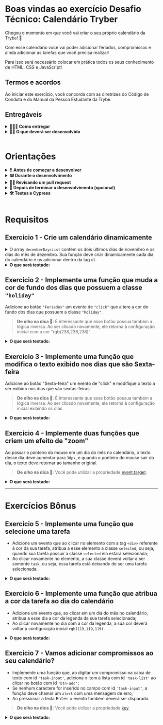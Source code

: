 # Boas vindas ao exercício Desafio Técnico: Calendário Tryber

Chegou o momento em que você vai criar o seu próprio calendário da Trybe! 🚀

Com esse calendário você vai poder adicionar feriados, compromissos e ainda adicionar as tarefas que você precisa realizar!

Para isso será necessário colocar em prática todos os seus conhecimento de HTML, CSS e JavaScript!

## Termos e acordos

Ao iniciar este exercício, você concorda com as diretrizes do Código de Conduta e do Manual da Pessoa Estudante da Trybe.

## Entregáveis

<details>
  <summary><strong>🤷🏽‍♀️ Como entregar</strong></summary><br />

  Para entregar o seu exercício você deverá criar um *Pull Request* neste repositório.

  Lembre-se que você pode consultar nosso conteúdo sobre [Git & GitHub](https://app.betrybe.com/course/4d67f5b4-34a6-489f-a205-b6c7dc50fc16/) e nosso [Blog - Git & GitHub](https://blog.betrybe.com/tecnologia/git-e-github/) sempre que precisar!
</details>

<details>
  <summary><strong>👨‍💻 O que deverá ser desenvolvido</strong></summary><br />
<br />

Desafio Técnico: Calendário Tryber

Você irá desenvolver um calendário semelhante ao da imagem abaixo.

![Resultado esperado](images/resultado.gif)

O projeto já possui os arquivos `.html`, `.css` inicias. Fique à vontade para soltar a criatividade e alterar o arquivo `.css` como desejar!

O objetivo deste desafio é colocar em prática o que você aprendeu sobre DOM, seletores, manipulação de elementos HTML e Eventos em JavaScript. Por isso, você deve fazer os exercícios utilizando apenas código JavaScript, o qual deve ser inserido no arquivo `scripts.js`. Não altere o conteúdo do arquivo `index.html`.

</details>

<br />

# Orientações
  
<details>
<summary><strong>‼ Antes de começar a desenvolver</strong></summary><br />

1. Clone o repositório

- Use o comando: `git clone git@github.com:tryber/sd-031-a-exercise-tryber-calendar.git`
- Entre na pasta do repositório que você acabou de clonar:
  - `cd sd-031-a-exercise-tryber-calendar`

2. Instale as dependências e inicialize o projeto

- Instale as dependências:
  - `npm install`

3. Crie uma branch a partir da branch `main`

- Verifique que você está na branch `main`
  - Exemplo: `git branch`
- Se você não estiver, mude para a branch `main`
  - Exemplo: `git checkout main`
- Agora crie uma branch à qual você vai submeter os `commits` do seu projeto:
  - Você deve criar uma branch no seguinte formato: `nome-sobrenome-nome-do-projeto`;
  - Exemplo: `git checkout -b maria-soares-exercise-dom-manipulation`

4. Crie na raiz do projeto os arquivos que você precisará desenvolver:

- Verifique que você está na raiz do projeto:
  - Exemplo: `pwd` -> o retorno vai ser algo tipo _/Users/maria/code/**sd-031-a-exercise-tryber-calendar**_
- Crie os arquivos index.html e style.css:
  - Exemplo: `touch index.html style.css`

5. Adicione as mudanças ao _stage_ do Git e faça um `commit`

- Verifique que as mudanças ainda não estão no _stage_:
  - Exemplo: `git status` (devem aparecer listados os novos arquivos em vermelho)
- Adicione o novo arquivo ao _stage_ do Git:
  - Exemplo:
    - `git add .` (adicionando todas as mudanças - _que estavam em vermelho_ - ao stage do Git)
    - `git status` (devem aparecer listados os arquivos em verde)
- Faça o `commit` inicial:
  - Exemplo:
    - `git commit -m 'iniciando o projeto. VAMOS COM TUDO :rocket:'` (fazendo o primeiro commit)
    - `git status` (deve aparecer uma mensagem tipo _nothing to commit_ )

6. Adicione a sua branch com o novo `commit` ao repositório remoto

- Usando o exemplo anterior: `git push -u origin maria-soares-exercise-dom-manipulation`

7. Crie um novo `Pull Request` _(PR)_

- Vá até a página de _Pull Requests_ do [repositório no GitHub](https://github.com/tryber/sd-031-a-exercise-tryber-calendar/pulls)
- Clique no botão verde _"New pull request"_
- Clique na caixa de seleção _"Compare"_ e escolha a sua branch **com atenção** - Coloque um título para o seu _Pull Request_
  - Exemplo: _"Cria tela de busca"_
- Clique no botão verde _"Create pull request"_

- Adicione uma descrição para o _Pull Request_, um título nítido que o identifique, e clique no botão verde _"Create pull request"_

 <img width="1335" alt="Exemplo de pull request" src="https://user-images.githubusercontent.com/42356399/166255109-b95e6eb4-2503-45e5-8fb3-cf7caa0436e5.png">

- Volte até a [página de _Pull Requests_ do repositório](https://github.com/tryber/sd-031-a-exercise-tryber-calendar/pulls) e confira que o seu _Pull Request_ está criado

</details>
<details>
<summary><strong>⌨️ Durante o desenvolvimento</strong></summary><br />

- Faça `commits` das alterações que você fizer no código regularmente pois assim você garante visibilidade para o time da Trybe e treina essa prática para o mercado de trabalho :) ;
- Lembre-se de sempre após um (ou alguns) `commits` atualizar o repositório remoto;
- Os comandos que você utilizará com mais frequência são:

1. `git status` _(para verificar o que está em vermelho - fora do stage - e o que está em verde - no stage)_;

2. `git add` _(para adicionar arquivos ao stage do Git)_;

3. `git commit` _(para criar um commit com os arquivos que estão no stage do Git)_;

4. `git push -u origin nome-da-branch` _(para enviar o commit para o repositório remoto na primeira vez que fizer o `push` de uma nova branch)_;

5. `git push` _(para enviar o commit para o repositório remoto após o passo anterior)_.

</details>
  
<details>
<summary><strong>🕵🏿 Revisando um pull request</strong></summary><br />

Use o conteúdo sobre [Code Review](https://app.betrybe.com/course/real-life-engineer/code-review) para te ajudar a revisar os _Pull Requests_.

</details>

<details>
  <summary><strong>🤝 Depois de terminar o desenvolvimento (opcional)</strong></summary><br />

Após a solução dos exercícios, abra um PR no seu repositório forkado e, se quiser, mergeie para a `main`. Sinta-se à vontade!

**Atenção!**: Ao criar o PR,  você irá se deparar com essa tela:

![PR do exercício](images/examplepr.png)

É necessário realizar uma mudança. Para isso, clique no _base repository_ como na imagem abaixo:

![Mudando a base do repositório](images/change-base.png)

Mude para o seu repositório. Seu nome estará na frente do nome dele, por exemplo: `antonio/TicTacToe`. Depois desse passo a página deve ficar assim:

![Após mudança](images/after-change.png)

Agora, basta criar o PULL REQUEST clicando no botão `Create Pull Request`.

> 💡 Realize esse processo para cada PR que abrir.

</details>

<details>
  <summary><strong>🛠 Testes e Cypress</strong></summary><br />

O Cypress é uma ferramenta de teste de front-end desenvolvida para a web. Antes de utilizá-lo, certifique-se de ter executado o comando `npm install` dentro do projeto.

Você pode rodar o Cypress localmente para verificar se seus requisitos estão passando, para isso execute um dos seguintes comandos:

1. Para executar os testes apenas no terminal:

```bash
npm test
```

2. Para executar os testes e vê-los rodando em uma janela de navegador:

```bash
npm run cypress:open
```

***ou***

```bash
npx cypress open
```

Após executar um dos comandos acima, uma janela de navegador será aberta e, então, você poderá escolher o teste a ser executado (project.spec.js) ou escolher `Run all specs` para executar todos os testes

Veja [este vídeo](https://vimeo.com/539240375/a116a166b9)  para ver como rodar o Cypress localmente 😉🎙

* Siga este passo a passo para verificar os **detalhes da execução do avaliador**:

  * Na página do seu _Pull Request_, acima do "botão de merge", procure por _**"Evaluator job"**_ e clique no link _**"Details"**_;

  * Na página que se abrirá, clique na linha _**"Cypress evaluator step"**_ ;

  * Analise os resultados a partir da mensagem _**"(Run Starting)"**_;

  * Caso tenha dúvidas, consulte [este vídeo](https://vimeo.com/420861252) ou poste a sua dúvida no _Slack_.

⚠️ **O avaliador automático não necessariamente avalia seu projeto na ordem em que os requisitos aparecem no readme. Isso acontece para deixar o processo de avaliação mais rápido. Então, não se assuste se isso acontecer, ok?**

* Contudo, tenha em mente que **nada além do que for pedido nos requisitos será avaliado**. _Esta é uma oportunidade de você exercitar sua criatividade e experimentar com os conhecimentos adquiridos._

O não cumprimento de um requisito, total ou parcialmente, impactará em sua avaliação.

</details>

<br />

# Requisitos

## Exercício 1 - Crie um calendário dinamicamente

<details>
  <summary>
    O array <code>decemberDaysList</code> contém os dois últimos dias de novembro e os dias do mês de dezembro. Sua função deve criar dinamicamente cada dia do calendário e os adicionar dentro da tag <code>ul</code>.
  </summary>

> **Observação 🔎:** Note que os dias 29 e 30 de novembro estão no array, pois representam respectivamente Domingo e Segunda-feira.

```js
const decemberDaysList = [29, 30, 1, 2, 3, 4, 5, 6, 7, 8, 9, 10, 11, 12, 13, 14, 15, 16, 17, 18, 19, 20, 21, 22, 23, 24, 25, 26, 27, 28, 29, 30, 31];
```

</details>

<details>
  <summary><strong>O que será testado:</strong></summary>

- A tag <code>ul</code> deve conter o `id` `'days'`;
- Os dias devem estar contidos em uma tag `<li>`, e todos devem ter a classe `day`. Ex: `<li class="day">3</li>`;
- Os dias 24, 25 e 31 são feriados e, além da classe `day`, devem conter também a classe `holiday`. Ex: `<li class="day holiday">24</li>`;
- Os dias 4, 11, 18 e 25 são sextas-feiras. Eles devem conter a classe `day` e a classe `friday`. Ex: `<li class="day friday">4</li>`.

</details>

## Exercício 2 - Implemente uma função que muda a cor de fundo dos dias que possuem a classe `"holiday"`

Adicione ao botão `"Feriados"` um evento de `"click"` que altere a cor de fundo dos dias que possuem a classe `"holiday"`.

> **De olho na dica 👀:** É interessante que esse botão possua também a lógica inversa. Ao ser clicado novamente, ele retorna à configuração inicial com a cor "rgb(238,238,238)".

<details>
  <summary><strong>O que será testado:</strong></summary>

- Ao clicar no botão "Feriados", a cor de fundo dos dias que possuem a classe "holiday" deve mudar;
- Ao clicar novamente no botão "Feriados", a cor de fundo dos dias que possuem a classe "holiday" deve voltar ao normal.

</details>

## Exercício 3 - Implemente uma função que modifica o texto exibido nos dias que são Sexta-feira

Adicione ao botão "Sexta-feira" um evento de "click" e modifique o texto a ser exibido nos dias que são sextas-feiras.

> **De olho na dica 👀:** É interessante que esse botão possua também a lógica inversa. Ao ser clicado novamente, ele retorna à configuração inicial exibindo os dias.

<details>
  <summary><strong>O que será testado:</strong></summary>

- Ao clicar no botão "Sexta-feira", o texto dos dias que são sexta-feira deve mudar;
- Ao clicar novamente no botão "Sexta-feira", o texto retorna ao normal.

</details>

## Exercício 4 - Implemente duas funções que criem um efeito de "zoom"

Ao passar o ponteiro do mouse em um dia do mês no calendário, o texto desse dia deve aumentar para `30px`, e quando o ponteiro do mouse sair do dia, o texto deve retornar ao tamanho original.

> **De olho na dica 👀:** Você pode utilizar a propriedade [event.target](https://developer.mozilla.org/en-US/docs/Web/API/Event/target).

<details>
  <summary><strong>O que será testado:</strong></summary>

- Ao passar o mouse sobre um dia do calendário, o texto desse dia deve aumentar;
- Ao tirar o mouse sobre um dia do calendário, o texto desse dia deve retornar ao tamanho original.

</details>

---

# Exercícios Bônus

## Exercício 5 - Implemente uma função que selecione uma tarefa

- Adicione um evento que ao clicar no elemento com a tag `<div>` referente à cor da sua tarefa, atribua a esse elemento a classe `selected`, ou seja, quando sua tarefa possuir a classe `selected` ela estará selecionada;
- Ao clicar novamente no elemento, a sua classe deverá voltar a ser somente `task`, ou seja, essa tarefa está deixando de ser uma tarefa selecionada.

<details>
  <summary><strong>O que será testado:</strong></summary>

- Ao clicar em uma tarefa, ela deve ser selecionada;
- Ao clicar novamente na tarefa, ela deve ser desmarcada.

</details>

## Exercício 6 - Implemente uma função que atribua a cor da tarefa ao dia do calendário

- Adicione um evento que, ao clicar em um dia do mês no calendário, atribua a esse dia a cor da legenda da sua tarefa selecionada;
- Ao clicar novamente no dia com a cor da legenda, a sua cor deverá voltar à configuração inicial `rgb(119,119,119)`.

<details>
  <summary><strong>O que será testado:</strong></summary>

- Ao clicar em uma tarefa com a classe `.task`, e clicar em um dia do mês no calendário com a classe `.day`, atribua a esse dia a cor da legenda da sua tarefa selecionada;
- Ao clicar novamente no dia com a cor da legenda, a sua cor deverá voltar à configuração inicial `rgb(119,119,119)`.

</details>

## Exercício 7 - Vamos adicionar compromissos ao seu calendário?

- Implemente uma função que, ao digitar um compromisso na caixa de texto com id `'task-input'`, adiciona o item à lista com id `'task-list'` ao clicar no botão com id `'btn-add'`;
- Se nenhum caractere for inserido no campo com id `'task-input'`, a função deve chamar um `alert` com uma mensagem de erro;
- Ao pressionar a tecla <kbd>Enter</kbd> o evento também deverá ser disparado.

> **De olho na dica 👀:** Você pode utilizar a propriedade [key](https://www.w3schools.com/JSREF/event_key_key.asp).

<details>
  <summary><strong>O que será testado:</strong></summary>

- Ao clicar no botão com id `'btn-add'`, com o texto `'25 - Natal'` na caixa de texto com id `'task-input'`, adiciona o item `'25 - Natal'` à lista com id `'task-list'`;
- Ao clicar no botão com id `'btn-add'`, sem nenhum caractere no campo com id `'task-input'`, a função deve chamar um `alert` com uma mensagem;
- Ao pressionar a tecla Enter, com o texto `'25 - Natal'` na caixa de texto com id `'task-input'`, adiciona o item `'25 - Natal'` à lista com id `'task-list'`.

</details>
